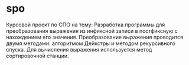 # spo
Курсовой проект по СПО на тему: Разработка программы для преобразования выражения из инфиксной записи в постфиксную с нахождением его значения.
Преобразование выражения проводится двумя методами: алгоритмом Дейкстры и методом рекурсивного спуска.
Для вычисления выражения используется метод сортировочной станции.
